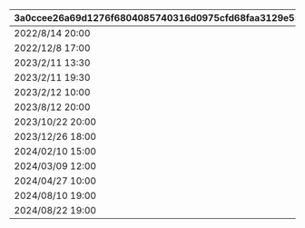 |3a0ccee26a69d1276f6804085740316d0975cfd68faa3129e55ef78d14edc1fb|892e6397a8ea022f7cf7d6a0e0002cd11820a23b23712a0d765bd1b626b10f4a|cf0454847aa2b3ad7f0406e6822be90c22104990279a3ca5e93aba83f7f1c2ef|2eddd180db056101f870ab322c69e0f386d4dddd5856dfb9a81eb54ce4e2e549|cb22add8744caf5cc035273b3e2babbe1eed6dd4e7a47408952264ccb59c90be|
| --- | --- | --- | --- | --- |
|2022/8/14 20:00|2022/8/8 18:00|https://www.youtube.com/watch?v=P1-wIUSbS-s|2022081420|2022/8/14 22:00|
|2022/12/8 17:00|2022/12/8 17:00|https://youtu.be/MJswZwqB94g|2022120817|2022/12/23 12:00|
|2023/2/11 13:30|2023/2/11 13:30|https://youtu.be/4KJK4_U8lt0|2023021113|2023/2/11 19:30|
|2023/2/11 19:30|2023/2/11 19:30|https://youtu.be/6rsO7sgp0VE|2023021119|2023/2/12 10:00|
|2023/2/12 10:00|2023/2/12 10:00|https://youtu.be/b-vc4MCBzdc|2023021210|2023/2/12 22:00|
|2023/8/12 20:00|2023/8/12 20:00|https://youtube.com/live/HIxUyDMGPto|2023081220|2023/8/12 22:10|
|2023/10/22 20:00|2023/10/22 20:00|https://youtube.com/live/pVOkcT4KsI0|2023102221|2023/10/22 22:10|
|2023/12/26 18:00|2023/12/26 18:00|https://www.youtube.com/@priconne_redive|2023122618|2023/12/26 22:00|
|2024/02/10 15:00|2024/02/10 15:00|https://www.youtube.com/channel/UCiPSajGFI4ja74nYPU1MexA|2024021015|2024/02/11 22:00|
|2024/03/09 12:00|2024/03/09 12:00|https://www.youtube.com/@priconne_redive|2024030912|2024/03/09 21:05|
|2024/04/27 10:00|2024/04/27 10:00|https://youtube.com/live/q4nmwdceWik|2024042710|2024/04/27 22:30|
|2024/08/10 19:00|2024/08/10 19:00|https://youtube.com/live/zWczosxSvVE|2024081019|2024/08/10 23:00|
|2024/08/22 19:00|2024/08/22 19:00|https://youtube.com/live/Qp9pJyTIHE4|2024082219|2024/08/22 22:00|